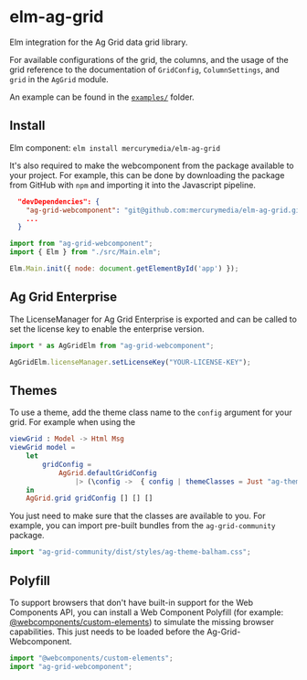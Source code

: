 # elm-ag-grid

Elm integration for the Ag Grid data grid library.

For available configurations of the grid, the columns, and the usage of the grid reference to the documentation of `GridConfig`, `ColumnSettings`, and `grid` in the `AgGrid` module.

An example can be found in the [`examples/`](https://github.com/mercurymedia/elm-ag-grid/tree/master/examples) folder.

## Install

Elm component: `elm install mercurymedia/elm-ag-grid`

It's also required to make the webcomponent from the package available to your project. For example, this can be done by downloading the package from GitHub with `npm` and importing it into the Javascript pipeline.

```json
  "devDependencies": {
    "ag-grid-webcomponent": "git@github.com:mercurymedia/elm-ag-grid.git",
    ...
  }
```

```js
import from "ag-grid-webcomponent";
import { Elm } from "./src/Main.elm";

Elm.Main.init({ node: document.getElementById('app') });
```

## Ag Grid Enterprise

The LicenseManager for Ag Grid Enterprise is exported and can be called to set the license key to enable the enterprise version.

```js
import * as AgGridElm from "ag-grid-webcomponent";

AgGridElm.licenseManager.setLicenseKey("YOUR-LICENSE-KEY");
```

## Themes

To use a theme, add the theme class name to the `config` argument for your grid. For example when using the

```elm
viewGrid : Model -> Html Msg
viewGrid model =
    let
        gridConfig =
            AgGrid.defaultGridConfig
                |> (\config ->  { config | themeClasses = Just "ag-theme-balham ag-basic" })
    in
    AgGrid.grid gridConfig [] [] []
```

You just need to make sure that the classes are available to you. For example, you can import pre-built bundles from the `ag-grid-community` package.

```js
import "ag-grid-community/dist/styles/ag-theme-balham.css";
```

## Polyfill

To support browsers that don't have built-in support for the Web Components API, you can install a Web Component Polyfill (for example: [@webcomponents/custom-elements](https://github.com/webcomponents/polyfills/tree/master/packages/custom-elements)) to simulate the missing browser capabilities. This just needs to be loaded before the Ag-Grid-Webcomponent.

```js
import "@webcomponents/custom-elements";
import "ag-grid-webcomponent";
```
